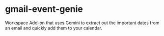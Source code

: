 # gmail-event-genie
Workspace Add-on that uses Gemini to extract out the important dates from an email and quickly add them to your calendar.
